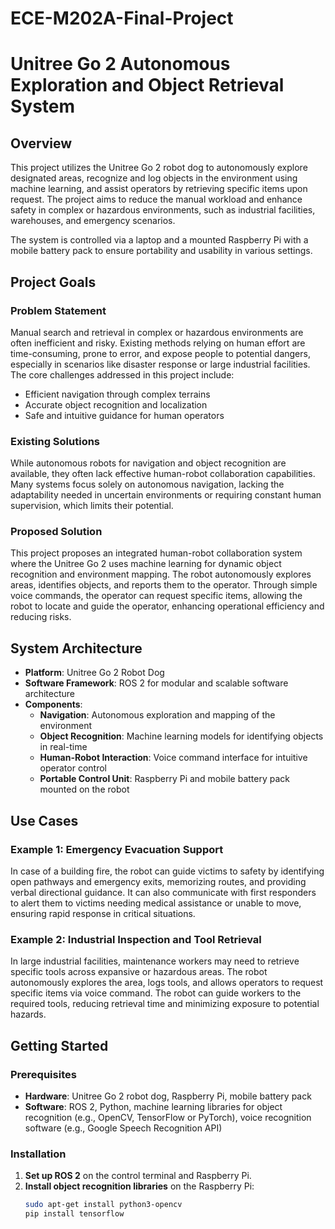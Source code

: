 # ECE-M202A-Final-Project
# Unitree Go 2 Autonomous Exploration and Object Retrieval System

## Overview
This project utilizes the Unitree Go 2 robot dog to autonomously explore designated areas, recognize and log objects in the environment using machine learning, and assist operators by retrieving specific items upon request. The project aims to reduce the manual workload and enhance safety in complex or hazardous environments, such as industrial facilities, warehouses, and emergency scenarios.

The system is controlled via a laptop and a mounted Raspberry Pi with a mobile battery pack to ensure portability and usability in various settings.

## Project Goals
### Problem Statement
Manual search and retrieval in complex or hazardous environments are often inefficient and risky. Existing methods relying on human effort are time-consuming, prone to error, and expose people to potential dangers, especially in scenarios like disaster response or large industrial facilities. The core challenges addressed in this project include:
- Efficient navigation through complex terrains
- Accurate object recognition and localization
- Safe and intuitive guidance for human operators

### Existing Solutions
While autonomous robots for navigation and object recognition are available, they often lack effective human-robot collaboration capabilities. Many systems focus solely on autonomous navigation, lacking the adaptability needed in uncertain environments or requiring constant human supervision, which limits their potential.

### Proposed Solution
This project proposes an integrated human-robot collaboration system where the Unitree Go 2 uses machine learning for dynamic object recognition and environment mapping. The robot autonomously explores areas, identifies objects, and reports them to the operator. Through simple voice commands, the operator can request specific items, allowing the robot to locate and guide the operator, enhancing operational efficiency and reducing risks.

## System Architecture
- **Platform**: Unitree Go 2 Robot Dog
- **Software Framework**: ROS 2 for modular and scalable software architecture
- **Components**:
  - **Navigation**: Autonomous exploration and mapping of the environment
  - **Object Recognition**: Machine learning models for identifying objects in real-time
  - **Human-Robot Interaction**: Voice command interface for intuitive operator control
  - **Portable Control Unit**: Raspberry Pi and mobile battery pack mounted on the robot

## Use Cases
### Example 1: Emergency Evacuation Support
In case of a building fire, the robot can guide victims to safety by identifying open pathways and emergency exits, memorizing routes, and providing verbal directional guidance. It can also communicate with first responders to alert them to victims needing medical assistance or unable to move, ensuring rapid response in critical situations.

### Example 2: Industrial Inspection and Tool Retrieval
In large industrial facilities, maintenance workers may need to retrieve specific tools across expansive or hazardous areas. The robot autonomously explores the area, logs tools, and allows operators to request specific items via voice command. The robot can guide workers to the required tools, reducing retrieval time and minimizing exposure to potential hazards.

## Getting Started
### Prerequisites
- **Hardware**: Unitree Go 2 robot dog, Raspberry Pi, mobile battery pack
- **Software**: ROS 2, Python, machine learning libraries for object recognition (e.g., OpenCV, TensorFlow or PyTorch), voice recognition software (e.g., Google Speech Recognition API)

### Installation
1. **Set up ROS 2** on the control terminal and Raspberry Pi.
2. **Install object recognition libraries** on the Raspberry Pi:
   ```bash
   sudo apt-get install python3-opencv
   pip install tensorflow
